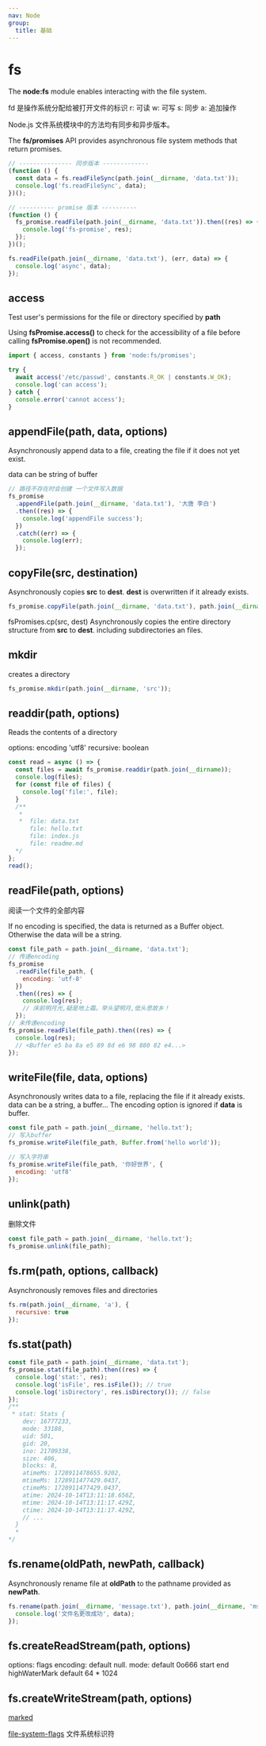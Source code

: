 ```yaml
---
nav: Node
group:
  title: 基础
---
```


# fs

The **node:fs** module enables interacting with the file system.

fd 是操作系统分配给被打开文件的标识
r: 可读
w: 可写
s: 同步
a: 追加操作

Node.js 文件系统模块中的方法均有同步和异步版本。

The **fs/promises** API provides asynchronous file system methods that return promises.

```js
// --------------- 同步版本 -------------
(function () {
  const data = fs.readFileSync(path.join(__dirname, 'data.txt'));
  console.log('fs.readFileSync', data);
})();

// ---------- promise 版本 ----------
(function () {
  fs_promise.readFile(path.join(__dirname, 'data.txt')).then((res) => {
    console.log('fs-promise', res);
  });
})();

fs.readFile(path.join(__dirname, 'data.txt'), (err, data) => {
  console.log('async', data);
});
```

## access

Test user's permissions for the file or directory specified by **path**

Using **fsPromise.access()** to check for the accessibility of a file before calling **fsPromise.open()** is not recommended.

```js
import { access, constants } from 'node:fs/promises';

try {
  await access('/etc/passwd', constants.R_OK | constants.W_OK);
  console.log('can access');
} catch {
  console.error('cannot access');
}
```

## appendFile(path, data, options)

Asynchronously append data to a file, creating the file if it does not yet exist.

data can be string of buffer

```js
// 路径不存在时会创建 一个文件写入数据
fs_promise
  .appendFile(path.join(__dirname, 'data.txt'), '大唐 李白')
  .then((res) => {
    console.log('appendFile success');
  })
  .catch((err) => {
    console.log(err);
  });
```

## copyFile(src, destination)

Asynchronously copies **src** to **dest**. **dest** is overwritten if it already exists.

```js
fs_promise.copyFile(path.join(__dirname, 'data.txt'), path.join(__dirname, 'hello.txt'));
```

fsPromises.cp(src, dest) Asynchronously copies the entire directory structure from **src** to **dest**.
including subdirectories an files.

## mkdir

creates a directory

```js
fs_promise.mkdir(path.join(__dirname, 'src'));
```

## readdir(path, options)

Reads the contents of a directory

options:
encoding 'utf8'
recursive: boolean

```js
const read = async () => {
  const files = await fs_promise.readdir(path.join(__dirname));
  console.log(files);
  for (const file of files) {
    console.log('file:', file);
  }
  /**
   * 
   *  file: data.txt
      file: hello.txt
      file: index.js
      file: readme.md
  */
};
read();
```

## readFile(path, options)

阅读一个文件的全部内容

If no encoding is specified, the data is returned as a Buffer object. Otherwise the data will be a string.

```js
const file_path = path.join(__dirname, 'data.txt');
// 传递encoding
fs_promise
  .readFile(file_path, {
    encoding: 'utf-8'
  })
  .then((res) => {
    console.log(res);
    // 床前明月光,疑是地上霜。举头望明月,低头思故乡！
  });
// 未传递encoding
fs_promise.readFile(file_path).then((res) => {
  console.log(res);
  // <Buffer e5 ba 8a e5 89 8d e6 98 880 82 e4...>
});
```

## writeFile(file, data, options)

Asynchronously writes data to a file, replacing the file if it already exists.
data can be a string, a buffer...
The encoding option is ignored if **data** is buffer.

```js
const file_path = path.join(__dirname, 'hello.txt');
// 写入buffer
fs_promise.writeFile(file_path, Buffer.from('hello world'));

// 写入字符串
fs_promise.writeFile(file_path, '你好世界', {
  encoding: 'utf8'
});
```

## unlink(path)

删除文件

```js
const file_path = path.join(__dirname, 'hello.txt');
fs_promise.unlink(file_path);
```

## fs.rm(path, options, callback)

Asynchronously removes files and directories

```js
fs.rm(path.join(__dirname, 'a'), {
  recursive: true
});
```

## fs.stat(path)

```js
const file_path = path.join(__dirname, 'data.txt');
fs_promise.stat(file_path).then((res) => {
  console.log('stat:', res);
  console.log('isFile', res.isFile()); // true
  console.log('isDirectory', res.isDirectory()); // false
});
/**
 * stat: Stats {
    dev: 16777233,
    mode: 33188,
    uid: 501,
    gid: 20,
    ino: 21709338,
    size: 406,
    blocks: 8,
    atimeMs: 1728911478655.9202,
    mtimeMs: 1728911477429.0437,
    ctimeMs: 1728911477429.0437,
    atime: 2024-10-14T13:11:18.656Z,
    mtime: 2024-10-14T13:11:17.429Z,
    ctime: 2024-10-14T13:11:17.429Z,
    // ...
  }
  * 
*/
```

## fs.rename(oldPath, newPath, callback)

Asynchronously rename file at **oldPath** to the pathname provided as **newPath**.

```js
fs.rename(path.join(__dirname, 'message.txt'), path.join(__dirname, 'msg.txt'), (err, data) => {
  console.log('文件名更改成功', data);
});
```

## fs.createReadStream(path, options)

options:
flags
encoding: default null.
mode: default 0o666
start
end
highWaterMark default 64 \* 1024

## fs.createWriteStream(path, options)

[marked](https://www.npmmirror.com/package/marked)

[file-system-flags](https://nodejs.org/docs/latest/api/fs.html#file-system-flags) 文件系统标识符
